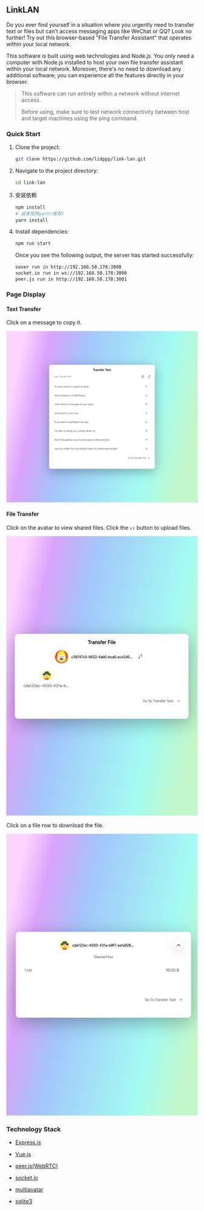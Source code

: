 ## LinkLAN
Do you ever find yourself in a situation where you urgently need to transfer text or files but can't access messaging apps like WeChat or QQ? Look no further! Try out this browser-based "File Transfer Assistant" that operates within your local network.

This software is built using web technologies and Node.js. You only need a computer with Node.js installed to host your own file transfer assistant within your local network. Moreover, there's no need to download any additional software; you can experience all the features directly in your browser.

> This software can run entirely within a network without internet access.
>
> Before using, make sure to test network connectivity between host and target machines using the ping command.

### Quick Start

1. Clone the project:

   ```bash
   git clone https://github.com/lidppp/link-lan.git
   ```

2. Navigate to the project directory:

   ```bash
   cd link-lan
   ```

3. 安装依赖

   ```bash
   npm install
   # 或者使用yarn(推荐)
   yarn install
   ```

4. Install dependencies:

   ```bash
   npm run start
   ```

   Once you see the following output, the server has started successfully:

   ```text
   sever run in http://192.168.50.178:3000
   socket.io run in ws://192.168.50.178:3000
   peer.js run in http://192.168.50.178:3001
   ```

### Page Display

#### Text Transfer

Click on a message to copy it.

![image-20240327181125615](./assets/image-20240327181125615.png)

#### File Transfer

Click on the avatar to view shared files. Click the `↓↑` button to upload files.

![image-20240327181240359](./assets/image-20240327181240359.png)

Click on a file row to download the file.

![image-20240327181306599](./assets/image-20240327181306599.png)

### Technology Stack

- [Express.js](https://expressjs.com/)
- [Vue.js](https://vuejs.org/)
- [peer.js(WebRTC)](https://peerjs.com/)
- [socket.io](https://socket.io/)
- [multiavatar](https://multiavatar.com/)

- [sqlite3](https://github.com/TryGhost/node-sqlite3)

